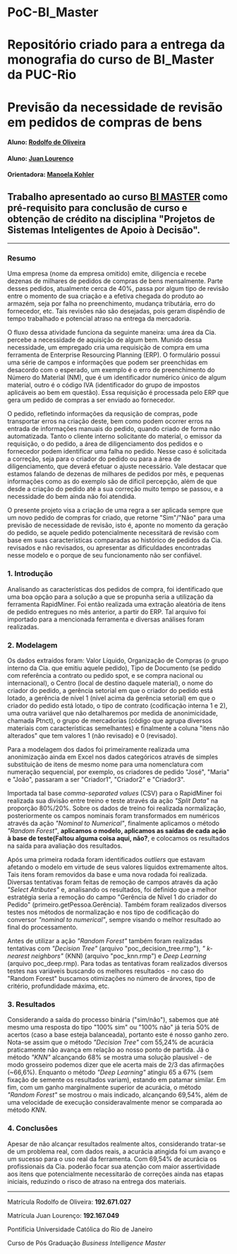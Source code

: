 # PoC-BI_Master
Repositório criado para a entrega da monografia do curso de BI_Master da PUC-Rio
===================================================

<!-- antes de enviar a versão final, solicitamos que todos os comentários, colocados para orientação ao aluno, sejam removidos do arquivo -->

# Previsão da necessidade de revisão em pedidos de compras de bens

#### Aluno: [Rodolfo de Oliveira](https://github.com/Rodolfo-de-Oliveira/PoC-BI_Master)
#### Aluno: [Juan Lourenço](https://github.com/juanlourenco)
#### Orientadora: [Manoela Kohler](https://github.com/manoelakohler)


Trabalho apresentado ao curso [BI MASTER](https://ica.puc-rio.ai/bi-master) como pré-requisito para conclusão de curso e obtenção de crédito na disciplina "Projetos de Sistemas Inteligentes de Apoio à Decisão".
-------


---

### Resumo

Uma empresa (nome da empresa omitido) emite, diligencia e recebe dezenas de milhares de pedidos de compras de bens mensalmente. Parte desses pedidos, atualmente cerca de 40%, passa por algum tipo de revisão entre o momento de sua criação e a efetiva chegada do produto ao armazém, seja por falha no preenchimento, mudança tributária, erro do fornecedor, etc. Tais revisões não são desejadas, pois geram dispêndio de tempo trabalhado e potencial atraso na entrega da mercadoria.

O fluxo dessa atividade funciona da seguinte maneira: uma área da Cia. percebe a necessidade de aquisição de algum bem. Munido dessa necessidade, um empregado cria uma requisição de compra em uma ferramenta de Enterprise Resourcing Planning (ERP). O formulário possui uma série de campos e informações que podem ser preenchidas em desacordo com o esperado, um exemplo é o erro de preenchimento do Número do Material (NM), que é um identificador numérico único de algum material, outro é o código IVA (identificador do grupo de impostos aplicáveis ao bem em questão). Essa requisição é processada pelo ERP que gera um pedido de compras a ser enviado ao fornecedor.

O pedido, refletindo informações da requsição de compras, pode transportar erros na criação deste, bem como podem ocorrer erros na entrada de informações manuais do pedido, quando criado de forma não automatizada. Tanto o cliente interno solicitante do material, o emissor da requisição, o do pedido, a área de diligenciamento dos pedidos e o fornecedor podem identificar uma falha no pedido. Nesse caso é solicitada a correção, seja para o criador do pedido ou para a área de diligenciamento, que deverá efetuar o ajuste necessário. Vale destacar que estamos falando de dezenas de milhares de pedidos por mês, e pequenas informações como as do exemplo são de díficil percepção, além de que desde a criação do pedido até a sua correção muito tempo se passou, e a necessidade do bem ainda não foi atendida.

O presente projeto visa a criação de uma regra a ser aplicada sempre que um novo pedido de compras for criado, que retorne "Sim"/"Não" para uma previsão de necessidade de revisão, isto é, aponte no momento da geração do pedido, se aquele pedido potencialmente necessitará de revisão com base em suas características comparadas ao histórico de pedidos da Cia. revisados e não revisados, ou apresentar as dificuldades encontradas nesse modelo e o porque de seu funcionamento não ser confiável.

### 1. Introdução

Analisando as características dos pedidos de compra, foi identificado que uma boa opção para a solução a que se propunha seria a utilização da ferramenta RapidMiner. Foi então realizada uma extração aleatória de itens de pedido entregues no mês anterior, a partir do ERP. Tal arquivo foi importado para a mencionada ferramenta e diversas análises foram realizadas.

### 2. Modelagem

Os dados extraídos foram: Valor Líquido, Organização de Compras (o grupo interno da Cia. que emitiu aquele pedido), Tipo de Documento (se pedido com referência a contrato ou pedido spot, e se compra nacional ou internacional), o Centro (local de destino daquele material), o nome do criador do pedido, a gerência setorial em que o criador do pedido está lotado, a gerência de nível 1 (nível acima da gerência setorial) em que o criador do pedido está lotado, o tipo de contrato (codificação interna 1 e 2), uma outra variável que não detalharemos por medida de anonimicidade, chamada Ptnct), o grupo de mercadorias (código que agrupa diversos materiais com características semelhantes) e finalmente a coluna "itens não alterados" que tem valores 1 (não revisado) e 0 (revisado).

Para a modelagem dos dados foi primeiramente realizada uma anonimização ainda em Excel nos dados categóricos através de simples substituição de itens de mesmo nome para uma nomenclatura com numeração sequencial, por exemplo, os criadores de pedido "José", "Maria" e "João", passaram a ser "Criador1", "Criador2" e "Criador3".

Importada tal base *comma-separated values* (CSV) para o RapidMiner foi realizada sua divisão entre treino e teste através da ação *"Split Data"* na proporção 80%/20%. Sobre os dados de treino foi realizada normalização, posteriormente os campos nominais foram transformados em numéricos através da ação *"Nominal to Numerical"*, finalmente aplicamos o método *"Random Forest"*, **aplicamos o modelo, aplicamos as saídas de cada ação à base de teste(Faltou alguma coisa aqui, não?**, e colocamos os resultados na saída para avaliação dos resultados.

Após uma primeira rodada foram identificados *outliers* que estavam afetando o modelo em virtude de seus valores líquidos extremamente altos. Tais itens foram removidos da base e uma nova rodada foi realizada. Diversas tentativas foram feitas de remoção de campos através da ação *"Select Atributes"* e, analisando os resultados, foi definido que a melhor estratégia seria a remoção do campo "Gerência de Nível 1 do criador do Pedido" (primeiro.getPessoa.Gerência). Também foram realizados diversos testes nos métodos de normalização e nos tipo de codificação do conversor *"nominal to numerical"*, sempre visando o melhor resultado ao final do processamento.

Antes de utilizar a ação *"Random Forest"* também foram realizadas tentativas com *"Decision Tree"* (arquivo "poc_decision_tree.rmp"), *" k-nearest neighbors"* (KNN) (arquivo "poc_knn.rmp") e *Deep Learning* (arquivo poc_deep.rmp). Para todas as tentativas foram realizados diversos testes nas variáveis buscando os melhores resultados - no caso do "Random Forest" buscamos otimizações no número de árvores, tipo de critério, profundidade máxima, etc. 

### 3. Resultados

Considerando a saída do processo binária ("sim/não"), sabemos que até mesmo uma resposta do tipo "100% sim" ou "100% não" já teria 50% de acertos (caso a base esteja balanceada), portanto este é nosso ganho zero. Nota-se assim que o método *"Decision Tree"* com 55,24% de acurácia praticamente não avança em relação ao nosso ponto de partida. Já o método *"KNN"* alcançando 68% se mostra uma solução plausível - de modo grosseiro podemos dizer que ele acerta mais de 2/3 das afirmações (~66,6%). Enquanto o método *"Deep Learning"* atingiu 65 a 67% (sem fixação de semente os resultados variam), estando em patamar similar. Em fim, com um ganho marginalmente superior de acurácia, o método *"Random Forest"* se mostrou o mais indicado, alcançando 69,54%, além de uma velocidade de execução consideravalmente menor se comparada ao método *KNN*.

### 4. Conclusões

Apesar de não alcançar resultados realmente altos, considerando tratar-se de um problema real, com dados reais, a acurácia atingida foi um avanço e um sucesso para o uso real da ferramenta. Com 69,54% de acurácia os profissionais da Cia. poderão focar sua atenção com maior assertividade aos itens que potencialmente necessitarão de correções ainda nas etapas iniciais, reduzindo o risco de atraso na entrega dos materiais.

---

Matrícula Rodolfo de Oliveira: **192.671.027**

Matrícula Juan Lourenço: **192.167.049**

Pontifícia Universidade Católica do Rio de Janeiro

Curso de Pós Graduação *Business Intelligence Master*
